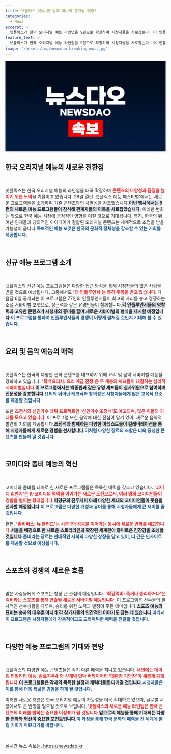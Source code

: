 ```yaml
---
title: 넷플릭스 예능…한 달에 하나씩 공개될 예정!
categories:
  - News
excerpt: >
  넷플릭스가 한국 오리지널 예능 라인업을 9편으로 확장하며 시청자들을 사로잡는다! 더 인플루언서, 솔로지옥4, 흑백요리사 등 다양한 새로운 포맷으로 기대감을 증폭시키고 있다.
feature_text: >
  넷플릭스가 한국 오리지널 예능 라인업을 9편으로 확장하며 시청자들을 사로잡는다! 더 인플루언서, 솔로지옥4, 흑백요리사 등 다양한 새로운 포맷으로 기대감을 증폭시키고 있다.
image: '/assets/img/newsdao_breakingnews.jpg'
---
```


<p><img src="/assets/img/newsdao_breakingnews.jpg" alt="ontimetimes 속보" /></p>

<h2 data-ke-size="size26">한국 오리지널 예능의 새로운 전환점</h2>

<p data-ke-size="size16">&nbsp;</p>

<p>넷플릭스는 한국 오리지널 예능의 라인업을 대폭 확장하며 <b><span style="color: #ee2323;">콘텐츠의 다양성과 품질을 높이기 위한 노력</span></b>을 기울이고 있습니다. 26일 열린 '넷플릭스 예능 페스티벌'에서는 새로운 프로그램들을 소개하며 기존 콘텐츠와의 차별성을 강조했습니다.<b><span style="background-color: #21538527;">이번 행사에서는 9편의 새로운 예능 프로그램들이 참석해 관계자들의 이목을 사로잡았습니다</span></b>. 이러한 변화는 앞으로 한국 예능 시장에 긍정적인 영향을 미칠 것으로 기대됩니다. 특히, 한국의 뛰어난 인재들과 창의적인 아이디어가 결합된 오리지널 콘텐츠는 세계적으로 조명을 받을 가능성이 큽니다.<b><span style="color: #1a5490;">독보적인 예능 포맷은 한국의 문화적 정체성을 강조할 수 있는 기회를 제공합니다</span></b>.</p>

<p data-ke-size="size16">&nbsp;</p>

<h2 data-ke-size="size26">신규 예능 프로그램 소개</h2>

<p data-ke-size="size16">&nbsp;</p>

<p>넷플릭스의 신규 예능 프로그램들은 다양한 접근 방식을 통해 시청자들의 많은 사랑을 받을 것으로 예상됩니다. 그중에서도 <b><span style="color: #ee2323;">'더 인플루언서'는 특히 주목을 받고 있습니다</span></b>. 다음달 6일 공개되는 이 프로그램은 77인의 인플루언서들이 최고의 자리를 놓고 경쟁하는 소셜 서바이벌 포맷으로, 장근석과 같은 유명인들이 함께합니다.<b><span style="background-color: #21538527;">각 인플루언서들의 영향력과 고유한 콘텐츠가 시청자의 흥미를 끌며 새로운 서바이벌의 형식을 제시할 예정입니다</span></b>.<b><span style="color: #1a5490;">이 프로그램을 통하여 인플루언서들의 경쟁이 어떻게 펼쳐질 것인지 기대해 볼 수 있습니다</span></b>.</p>

<p data-ke-size="size16">&nbsp;</p>

<h2 data-ke-size="size26">요리 및 음악 예능의 매력</h2>

<p data-ke-size="size16">&nbsp;</p>

<p>넷플릭스는 한국의 다양한 문화 콘텐츠를 대표하기 위해 요리 및 음악 서바이벌 예능을 강화하고 있습니다. <b><span style="color: #ee2323;">'흑백요리사: 요리 계급 전쟁'은 두 계층의 셰프들이 대결하는 심리적 서바이벌입니다</span></b>.<b><span style="background-color: #21538527;">이 프로그램에서는 백종원과 같은 유명 셰프들이 심사위원으로 참여하며 전문성을 강조합니다</span></b>.<b><span style="color: #1a5490;">요리의 뛰어난 테크닉과 창의성은 시청자들에게 많은 교육적 요소를 제공할 것입니다</span></b>. </p>

<p>또한 <b><span style="color: #ee2323;">조정석의 신인가수 데뷔 프로젝트인 '신인가수 조정석'도 예고되며, 많은 이들의 기대를 모으고 있습니다</span></b>. 이 프로그램 또한 음악에 대한 진심이 담겨 있어, 새로운 음악적 발견의 기회를 제공합니다.<b><span style="background-color: #21538527;">조정석과 함께하는 다양한 아티스트들이 컬래버레이션을 통해 시청자들에게 새로운 경험을 선사합니다</span></b>.<b><span style="color: #1a5490;">이처럼 다양한 장르의 조합은 더욱 풍성한 콘텐츠를 만들어 낼 것입니다</span></b>.</p>

<p data-ke-size="size16">&nbsp;</p>

<h2 data-ke-size="size26">코미디와 좀비 예능의 혁신</h2>

<p data-ke-size="size16">&nbsp;</p>

<p>코미디와 좀비를 테마로 한 새로운 프로그램들은 독특한 매력을 갖추고 있습니다. <b><span style="color: #ee2323;">'코미디 리벤지'는 K-코미디의 명맥을 이어가는 새로운 도전으로서, 여러 명의 코미디언들이 경합을 벌이는 형태입니다</span></b>.<b><span style="background-color: #21538527;">이경규의 진두지휘 아래 다양한 세대의 코미디언들이 웃음을 선사할 예정입니다</span></b>.<b><span style="color: #1a5490;">이 프로그램은 다양한 개성과 유머를 통해 시청자들에게 큰 재미를 줄 것입니다</span></b>.</p>

<p>한편, <b><span style="color: #ee2323;">'좀비버스: 뉴 블러드'는 시즌 1의 성공을 이어가는 동시에 새로운 변화를 예고합니다</span></b>.<b><span style="background-color: #21538527;">서울을 배경으로 한 새로운 스토리라인과 확장된 세계관이 흥미로운 긴장감을 조성할 것입니다</span></b>.<b><span style="color: #1a5490;">좀비라는 장르는 현대적인 사회의 다양한 상징을 담고 있어, 더 깊은 인사이트를 제공할 것으로 예상됩니다</span></b>.</p>

<p data-ke-size="size16">&nbsp;</p>

<h2 data-ke-size="size26">스포츠와 경쟁의 새로운 흐름</h2>

<p data-ke-size="size16">&nbsp;</p>

<p>많은 사람들에게 스포츠는 항상 큰 관심의 대상입니다. <b><span style="color: #ee2323;">'최강럭비: 죽거나 승리하거나'는 럭비라는 스포츠를 통해 연출될 새로운 서바이벌 예능입니다</span></b>. 이 프로그램은 선수들의 필사적인 선수생활을 다루며, 승리를 위한 노력과 열정이 주된 테마입니다.<b><span style="background-color: #21538527;">스포츠 예능의 묘미는 승자의 대우뿐 아니라 각 참가자들의 인간적인 이야기도 담는 데 있습니다</span></b>.<b><span style="color: #1a5490;">따라서 이 프로그램은 시청자들에게 감동적이고도 드라마틱한 매력을 전달할 것입니다</span></b>.</p>

<p data-ke-size="size16">&nbsp;</p>

<h2 data-ke-size="size26">다양한 예능 프로그램의 기대와 전망</h2>

<p data-ke-size="size16">&nbsp;</p>

<p>넷플릭스의 다양한 예능 콘텐츠들은 각기 다른 매력을 지니고 있습니다. <b><span style="color: #ee2323;">내년에는 데이팅 리얼리티 예능 '솔로지옥4'와 신개념 민박 버라이어티 '대환장 기안장'이 새롭게 공개됩니다</span></b>.<b><span style="background-color: #21538527;">이 프로그램들은 각자의 독특한 설정과 캐릭터들로 다가갈 것입니다</span></b>.<b><span style="color: #1a5490;">시청자들은 이를 통해 더욱 폭넓은 경험을 하게 될 것입니다</span></b>.</p>

<p>이러한 새로운 흐름은 한국 오리지널 예능의 가능성을 더욱 확대하고 있으며, 글로벌 시장에서도 큰 반향을 일으킬 것으로 보입니다. <b><span style="color: #ee2323;">넷플릭스의 새로운 예능 라인업은 한국 콘텐츠의 미래를 밝히는 중요한 이정표가 될 것입니다</span></b>.<b><span style="background-color: #21538527;">앞으로의 예능을 통해 기대되는 다양한 변화와 혁신이 중요한 포인트입니다</span></b>.<b><span style="color: #1a5490;">이 과정을 통해 한국 문화의 매력을 전 세계에 알릴 기회가 마련되기를 바랍니다</span></b>.</p>

<p data-ke-size="size16">&nbsp;</p>
실시간 뉴스 속보는, <a href="https://newsdao.kr" rel="dofollow">https://newsdao.kr</a>


